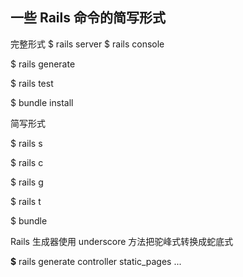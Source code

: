 ## 一些 Rails 命令的简写形式 

完整形式
 $ rails server
 $ rails console 

  $ rails generate

  $ rails test

  $ bundle install

简写形式 

$ rails s

$ rails c

$ rails g

$ rails t

$ bundle

Rails 生成器使用 underscore 方法把驼峰式转换成蛇底式 

**$** rails generate controller static_pages ... 